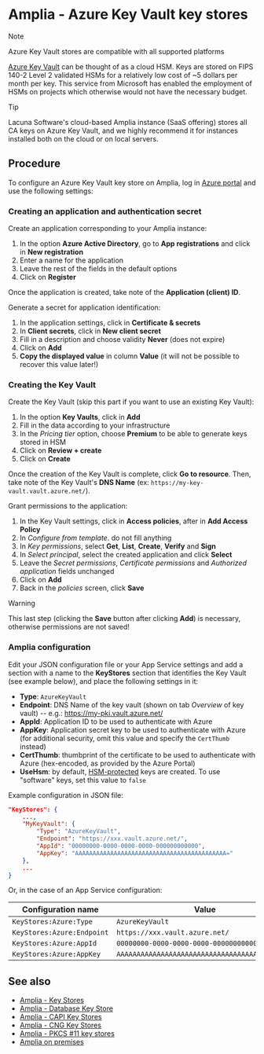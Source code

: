 ﻿# Amplia - Azure Key Vault key stores

> [!NOTE]
> Azure Key Vault stores are compatible with all supported platforms

[Azure Key Vault](https://azure.microsoft.com/en-us/services/key-vault/) can be thought of as a cloud HSM. Keys are stored on FIPS 140-2 Level 2
validated HSMs for a relatively low cost of ~5 dollars per month per key. This service from Microsoft has enabled the employment of HSMs on
projects which otherwise would not have the necessary budget.

> [!TIP]
> Lacuna Software's cloud-based Amplia instance (SaaS offering) stores all CA keys on Azure Key Vault, and we highly recommend it
> for instances installed both on the cloud or on local servers.

## Procedure

To configure an Azure Key Vault key store on Amplia, log in <a href="https://portal.azure.com" target="_blank">Azure portal</a> and use the following settings:

### Creating an application and authentication secret

Create an application corresponding to your Amplia instance:

1. In the option **Azure Active Directory**, go to **App registrations** and click in **New registration**
1. Enter a name for the application
1. Leave the rest of the fields in the default options
1. Click on **Register**

Once the application is created, take note of the **Application (client) ID**.

Generate a secret for application identification:

1. In the application settings, click in **Certificate &amp; secrets**
1. In **Client secrets**, click in **New client secret**
1. Fill in a description and choose validity **Never** (does not expire)
1. Click on **Add**
1. **Copy the displayed value** in column **Value** (it will not be possible to recover this value later!)

### Creating the Key Vault

Create the Key Vault (skip this part if you want to use an existing Key Vault):

1. In the option **Key Vaults**, click in **Add**
1. Fill in the data according to your infrastructure
1. In the *Pricing tier* option, choose **Premium** to be able to generate keys stored in HSM
1. Click on **Review + create**
1. Click on **Create**

Once the creation of the Key Vault is complete, click **Go to resource**. Then, take note of the Key Vault's **DNS Name** (ex: `https://my-key-vault.vault.azure.net/`).

Grant permissions to the application:

1. In the Key Vault settings, click in **Access policies**, after in **Add Access Policy**
1. In *Configure from template*. do not fill anything
1. In *Key permissions*, select **Get**, **List**, **Create**, **Verify** and **Sign**
1. In *Select principal*, select the created application and click **Select**
1. Leave the *Secret permissions*, *Certificate permissions* and *Authorized application* fields unchanged
1. Click on **Add**
1. Back in the *policies* screen, click **Save**

> [!WARNING]
> This last step (clicking the **Save** button after clicking **Add**) is necessary, otherwise permissions are not saved!

### Amplia configuration

Edit your JSON configuration file or your App Service settings and add a section with a name to the **KeyStores** section
that identifies the Key Vault (see example below), and place the following settings in it:

* **Type**: `AzureKeyVault`
* **Endpoint**: DNS Name of the key vault (shown on tab *Overview* of key vault) -- e.g.: https://my-pki.vault.azure.net/
* **AppId**: Application ID to be used to authenticate with Azure
* **AppKey**: Application secret key to be used to authenticate with Azure (for additional security, omit this value and specify the `CertThumb` instead)
* **CertThumb**: thumbprint of the certificate to be used to authenticate with Azure (hex-encoded, as provided by the Azure Portal)
* **UseHsm**: by default, [HSM-protected](https://docs.microsoft.com/en-us/azure/key-vault/key-vault-hsm-protected-keys) keys are created. To use "software"
  keys, set this value to `false`

Example configuration in JSON file:

```json
"KeyStores": {
	...,
	"MyKeyVault": {
		"Type": "AzureKeyVault",
		"Endpoint": "https://xxx.vault.azure.net/",
		"AppId": "00000000-0000-0000-0000-000000000000",
		"AppKey": "AAAAAAAAAAAAAAAAAAAAAAAAAAAAAAAAAAAAAAAAAAA="
	},
	...
}
```

Or, in the case of an App Service configuration:

Configuration name         | Value
-------------------------- | -------------
`KeyStores:Azure:Type`     | `AzureKeyVault`
`KeyStores:Azure:Endpoint` | `https://xxx.vault.azure.net/`
`KeyStores:Azure:AppId`    | `00000000-0000-0000-0000-000000000000`
`KeyStores:Azure:AppKey`   | `AAAAAAAAAAAAAAAAAAAAAAAAAAAAAAAAAAAAAAAAAAA=`

## See also

* [Amplia - Key Stores](index.md)
* [Amplia - Database Key Store](database.md)
* [Amplia - CAPI Key Stores](capi.md)
* [Amplia - CNG Key Stores](cng.md)
* [Amplia - PKCS #11 key stores](pkcs11.md)
* [Amplia on premises](../index.md)


